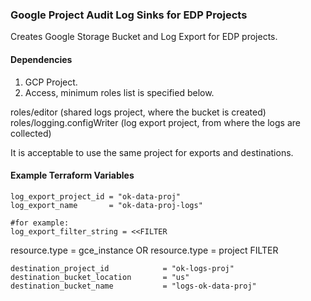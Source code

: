 ### Google Project Audit Log Sinks for EDP Projects

Creates Google Storage Bucket and Log Export for EDP projects.

#### Dependencies

1. GCP Project.
2. Access, minimum roles list is specified below.

roles/editor (shared logs project, where the bucket is created)
roles/logging.configWriter (log export project, from where the logs are collected)

It is acceptable to use the same project for exports and destinations.

#### Example Terraform Variables

    log_export_project_id = "ok-data-proj"
    log_export_name       = "ok-data-proj-logs"

    #for example:
    log_export_filter_string = <<FILTER
resource.type = gce_instance OR
resource.type = project
FILTER

    destination_project_id            = "ok-logs-proj"
    destination_bucket_location       = "us"
    destination_bucket_name           = "logs-ok-data-proj"
